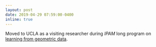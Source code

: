 ```yaml
---
layout: post
date: 2019-04-29 07:59:00-0400
inline: true
---
```


Moved to UCLA as a visiting researcher during *IPAM* long program on [learning from geometric data](http://www.ipam.ucla.edu/programs/long-programs/geometry-and-learning-from-data-in-3d-and-beyond/?tab=overview).